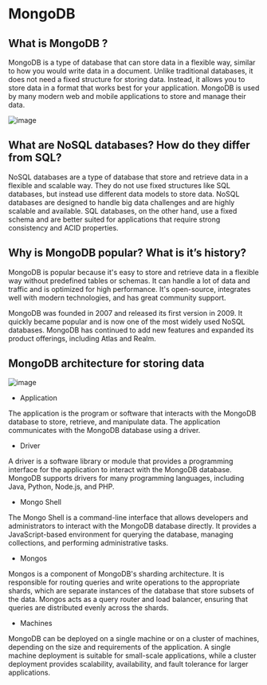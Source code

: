 # MongoDB

## What is MongoDB ?
MongoDB is a type of database that can store data in a flexible way, similar to how you would write data in a document. Unlike traditional databases,
it does not need a fixed structure for storing data. Instead, it allows you to store data in a format that works best for your application.
MongoDB is used by many modern web and mobile applications to store and manage their data.

![image](https://user-images.githubusercontent.com/129948378/233044098-e77acb64-21d2-46b6-8381-a16c38133f80.png)

## What are NoSQL databases? How do they differ from SQL?
NoSQL databases are a type of database that store and retrieve data in a flexible and scalable way. 
They do not use fixed structures like SQL databases, but instead use different data models to store data.
NoSQL databases are designed to handle big data challenges and are highly scalable and available. SQL databases, on the other hand, use a fixed schema and are better suited for applications that require strong consistency and ACID properties.

## Why is MongoDB popular? What is it’s history? 
MongoDB is popular because it's easy to store and retrieve data in a flexible way without predefined tables or schemas. 
It can handle a lot of data and traffic and is optimized for high performance. It's open-source, integrates well with modern technologies, and has great community support.

MongoDB was founded in 2007 and released its first version in 2009. It quickly became popular and is now one of the most widely used NoSQL databases. MongoDB has continued to add new features and expanded its product offerings, including Atlas and Realm.

## MongoDB architecture for storing data

![image](https://user-images.githubusercontent.com/129948378/233046695-9b9db41a-c1f1-4239-8b09-29ca201b26d9.png)

- Application

The application is the program or software that interacts with the MongoDB database to store, retrieve, and manipulate data. The application communicates with the MongoDB database using a driver.

- Driver

A driver is a software library or module that provides a programming interface for the application to interact with the MongoDB database. MongoDB supports drivers for many programming languages, including Java, Python, Node.js, and PHP.

- Mongo Shell 

The Mongo Shell is a command-line interface that allows developers and administrators to interact with the MongoDB database directly. It provides a JavaScript-based environment for querying the database, managing collections, and performing administrative tasks.

- Mongos

Mongos is a component of MongoDB's sharding architecture. It is responsible for routing queries and write operations to the appropriate shards, which are separate instances of the database that store subsets of the data. Mongos acts as a query router and load balancer, ensuring that queries are distributed evenly across the shards.

- Machines

MongoDB can be deployed on a single machine or on a cluster of machines, depending on the size and requirements of the application. A single machine deployment is suitable for small-scale applications, while a cluster deployment provides scalability, availability, and fault tolerance for larger applications.

